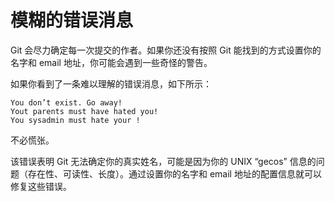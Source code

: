 # 模糊的错误消息

Git 会尽力确定每一次提交的作者。如果你还没有按照 Git 能找到的方式设置你的名字和 email 地址，你可能会遇到一些奇怪的警告。

如果你看到了一条难以理解的错误消息，如下所示：

```
You don’t exist. Go away!
Yout parents must have hated you!
You sysadmin must hate your !
```

不必慌张。

该错误表明 Git 无法确定你的真实姓名，可能是因为你的 UNIX “gecos” 信息的问题（存在性、可读性、长度）。通过设置你的名字和 email 地址的配置信息就可以修复这些错误。
